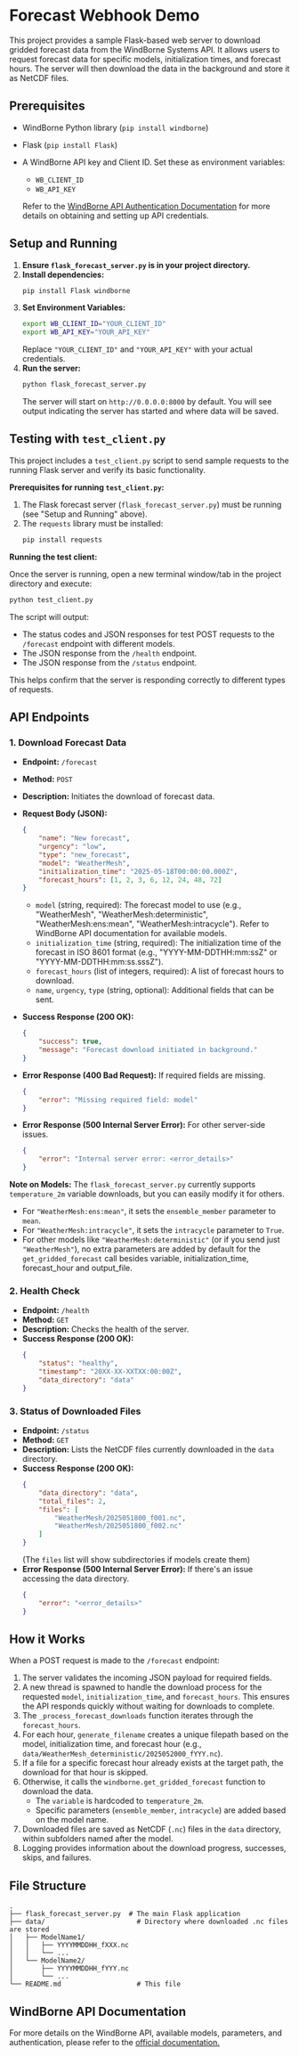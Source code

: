 # Forecast Webhook Demo

This project provides a sample Flask-based web server to download gridded forecast data from the WindBorne Systems API. It allows users to request forecast data for specific models, initialization times, and forecast hours. The server will then download the data in the background and store it as NetCDF files.

## Prerequisites

-   WindBorne Python library (`pip install windborne`)
-   Flask (`pip install Flask`)
-   A WindBorne API key and Client ID. Set these as environment variables:
    -   `WB_CLIENT_ID`
    -   `WB_API_KEY`

    Refer to the [WindBorne API Authentication Documentation](https://windbornesystems.com/docs/api/forecasts#authentication) for more details on obtaining and setting up API credentials.

## Setup and Running

1.  **Ensure `flask_forecast_server.py` is in your project directory.**
2.  **Install dependencies:**
    ```bash
    pip install Flask windborne
    ```
3.  **Set Environment Variables:**
    ```bash
    export WB_CLIENT_ID="YOUR_CLIENT_ID"
    export WB_API_KEY="YOUR_API_KEY"
    ```
    Replace `"YOUR_CLIENT_ID"` and `"YOUR_API_KEY"` with your actual credentials.
4.  **Run the server:**
    ```bash
    python flask_forecast_server.py
    ```
    The server will start on `http://0.0.0.0:8000` by default. You will see output indicating the server has started and where data will be saved.

## Testing with `test_client.py`

This project includes a `test_client.py` script to send sample requests to the running Flask server and verify its basic functionality.

**Prerequisites for running `test_client.py`:**

1.  The Flask forecast server (`flask_forecast_server.py`) must be running (see "Setup and Running" above).
2.  The `requests` library must be installed:
    ```bash
    pip install requests
    ```

**Running the test client:**

Once the server is running, open a new terminal window/tab in the project directory and execute:

```bash
python test_client.py
```

The script will output:
-   The status codes and JSON responses for test POST requests to the `/forecast` endpoint with different models.
-   The JSON response from the `/health` endpoint.
-   The JSON response from the `/status` endpoint.

This helps confirm that the server is responding correctly to different types of requests.

## API Endpoints

### 1. Download Forecast Data

-   **Endpoint:** `/forecast`
-   **Method:** `POST`
-   **Description:** Initiates the download of forecast data.
-   **Request Body (JSON):**
    ```json
    {
        "name": "New forecast",
        "urgency": "low",
        "type": "new_forecast",
        "model": "WeatherMesh",
        "initialization_time": "2025-05-18T00:00:00.000Z",
        "forecast_hours": [1, 2, 3, 6, 12, 24, 48, 72]
    }
    ```
    -   `model` (string, required): The forecast model to use (e.g., "WeatherMesh", "WeatherMesh:deterministic", "WeatherMesh:ens:mean", "WeatherMesh:intracycle"). Refer to WindBorne API documentation for available models.
    -   `initialization_time` (string, required): The initialization time of the forecast in ISO 8601 format (e.g., "YYYY-MM-DDTHH:mm:ssZ" or "YYYY-MM-DDTHH:mm:ss.sssZ").
    -   `forecast_hours` (list of integers, required): A list of forecast hours to download.
    -   `name`, `urgency`, `type` (string, optional): Additional fields that can be sent.

-   **Success Response (200 OK):**
    ```json
    {
        "success": true,
        "message": "Forecast download initiated in background."
    }
    ```
-   **Error Response (400 Bad Request):** If required fields are missing.
    ```json
    {
        "error": "Missing required field: model"
    }
    ```
-   **Error Response (500 Internal Server Error):** For other server-side issues.
    ```json
    {
        "error": "Internal server error: <error_details>"
    }
    ```

**Note on Models:**
The `flask_forecast_server.py` currently supports `temperature_2m` variable downloads, but you can easily modify it for others.
- For `"WeatherMesh:ens:mean"`, it sets the `ensemble_member` parameter to `mean`.
- For `"WeatherMesh:intracycle"`, it sets the `intracycle` parameter to `True`.
- For other models like `"WeatherMesh:deterministic"` (or if you send just `"WeatherMesh"`), no extra parameters are added by default for the `get_gridded_forecast` call besides variable, initialization_time, forecast_hour and output_file.

### 2. Health Check

-   **Endpoint:** `/health`
-   **Method:** `GET`
-   **Description:** Checks the health of the server.
-   **Success Response (200 OK):**
    ```json
    {
        "status": "healthy",
        "timestamp": "20XX-XX-XXTXX:00:00Z",
        "data_directory": "data"
    }
    ```

### 3. Status of Downloaded Files

-   **Endpoint:** `/status`
-   **Method:** `GET`
-   **Description:** Lists the NetCDF files currently downloaded in the `data` directory.
-   **Success Response (200 OK):**
    ```json
    {
        "data_directory": "data",
        "total_files": 2,
        "files": [
            "WeatherMesh/2025051800_f001.nc",
            "WeatherMesh/2025051800_f002.nc"
        ]
    }
    ```
    (The `files` list will show subdirectories if models create them)
-   **Error Response (500 Internal Server Error):** If there's an issue accessing the data directory.
    ```json
    {
        "error": "<error_details>"
    }
    ```

## How it Works

When a POST request is made to the `/forecast` endpoint:
1.  The server validates the incoming JSON payload for required fields.
2.  A new thread is spawned to handle the download process for the requested `model`, `initialization_time`, and `forecast_hours`. This ensures the API responds quickly without waiting for downloads to complete.
3.  The `_process_forecast_downloads` function iterates through the `forecast_hours`.
4.  For each hour, `generate_filename` creates a unique filepath based on the model, initialization time, and forecast hour (e.g., `data/WeatherMesh_deterministic/2025052000_fYYY.nc`).
5.  If a file for a specific forecast hour already exists at the target path, the download for that hour is skipped.
6.  Otherwise, it calls the `windborne.get_gridded_forecast` function to download the data.
    - The `variable` is hardcoded to `temperature_2m`.
    - Specific parameters (`ensemble_member`, `intracycle`) are added based on the model name.
7.  Downloaded files are saved as NetCDF (`.nc`) files in the `data` directory, within subfolders named after the model.
8.  Logging provides information about the download progress, successes, skips, and failures.

## File Structure

```
.
├── flask_forecast_server.py  # The main Flask application
├── data/                       # Directory where downloaded .nc files are stored
│   ├── ModelName1/
│   │   ├── YYYYMMDDHH_fXXX.nc
│   │   └── ...
│   └── ModelName2/
│       ├── YYYYMMDDHH_fYYY.nc
│       └── ...
└── README.md                   # This file
```

## WindBorne API Documentation

For more details on the WindBorne API, available models, parameters, and authentication, please refer to the [official documentation.](https://windbornesystems.com/docs/api/forecasts)
